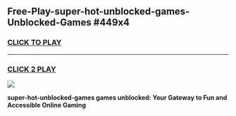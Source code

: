 
## Free-Play-super-hot-unblocked-games-Unblocked-Games #449x4
<h3>
<a href="https://news.freeplayer.one?title=super-hot-unblocked-games&ref=8M">CLICK TO PLAY</a></h3>
<hr>

<h3>
<a href="https://news.freeplayer.one?title=super-hot-unblocked-games&ref=8M">CLICK 2 PLAY</a>
  
</h3>

<a href="https://news.freeplayer.one?title=super-hot-unblocked-games&ref=8M"><img src="https://clearcache.store/games.png"></a>


**super-hot-unblocked-games games unblocked: Your Gateway to Fun and Accessible Online Gaming**
